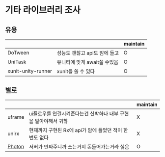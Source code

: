# 기타 라이브러리 조사

## 유용

|                    |                               | maintain |
| ------------------ | ----------------------------- | -------- |
| DoTween            | 성능도 괜찮고 api도 맘에 들고 | O        |
| UniTask            | 유니티에 맞게 await쓸 수있음  | O        |
| xunit-unity-runner | xunit을 쓸 수 있다            | O        |

## 별로

|                       |                                                                  | maintain |
| --------------------- | ---------------------------------------------------------------- | -------- |
| uframe                | ui플로우를 연결시켜준다는건 신박하나 내부 구현을 알아야해서 귀찮 | X        |
| unirx                 | 현재까지 구현된 Rx에 api가 맘에 들었던 적이 한번도 없다          | X        |
| [Photon](./photon.md) | 서버가 안짜주니까 쓰는거지 돈들어가는거라 싫음                   | O        |
